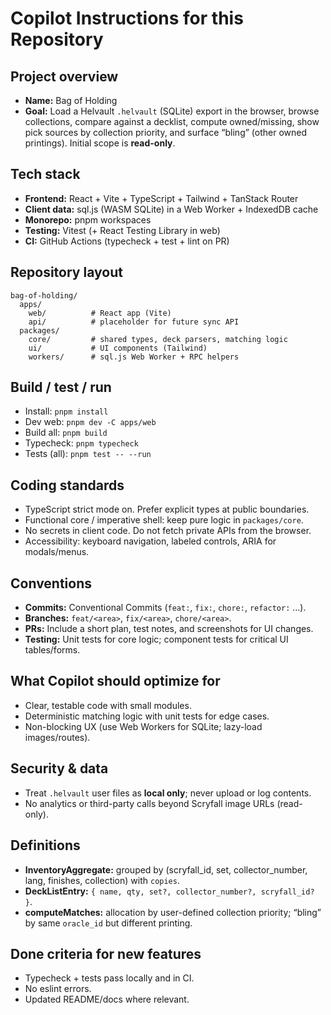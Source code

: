# Copilot Instructions for this Repository

## Project overview
- **Name:** Bag of Holding
- **Goal:** Load a Helvault `.helvault` (SQLite) export in the browser, browse collections, compare against a decklist, compute owned/missing, show pick sources by collection priority, and surface “bling” (other owned printings). Initial scope is **read-only**.

## Tech stack
- **Frontend:** React + Vite + TypeScript + Tailwind + TanStack Router
- **Client data:** sql.js (WASM SQLite) in a Web Worker + IndexedDB cache
- **Monorepo:** pnpm workspaces
- **Testing:** Vitest (+ React Testing Library in web)
- **CI:** GitHub Actions (typecheck + test + lint on PR)

## Repository layout
```
bag-of-holding/
  apps/
    web/          # React app (Vite)
    api/          # placeholder for future sync API
  packages/
    core/         # shared types, deck parsers, matching logic
    ui/           # UI components (Tailwind)
    workers/      # sql.js Web Worker + RPC helpers
```

## Build / test / run
- Install: `pnpm install`
- Dev web: `pnpm dev -C apps/web`
- Build all: `pnpm build`
- Typecheck: `pnpm typecheck`
- Tests (all): `pnpm test -- --run`

## Coding standards
- TypeScript strict mode on. Prefer explicit types at public boundaries.
- Functional core / imperative shell: keep pure logic in `packages/core`.
- No secrets in client code. Do not fetch private APIs from the browser.
- Accessibility: keyboard navigation, labeled controls, ARIA for modals/menus.

## Conventions
- **Commits:** Conventional Commits (`feat:`, `fix:`, `chore:`, `refactor:` …).
- **Branches:** `feat/<area>`, `fix/<area>`, `chore/<area>`.
- **PRs:** Include a short plan, test notes, and screenshots for UI changes.
- **Testing:** Unit tests for core logic; component tests for critical UI tables/forms.

## What Copilot should optimize for
- Clear, testable code with small modules.
- Deterministic matching logic with unit tests for edge cases.
- Non-blocking UX (use Web Workers for SQLite; lazy-load images/routes).

## Security & data
- Treat `.helvault` user files as **local only**; never upload or log contents.
- No analytics or third-party calls beyond Scryfall image URLs (read-only).

## Definitions
- **InventoryAggregate:** grouped by (scryfall_id, set, collector_number, lang, finishes, collection) with `copies`.
- **DeckListEntry:** `{ name, qty, set?, collector_number?, scryfall_id? }`.
- **computeMatches:** allocation by user-defined collection priority; “bling” by same `oracle_id` but different printing.

## Done criteria for new features
- Typecheck + tests pass locally and in CI.
- No eslint errors.
- Updated README/docs where relevant.
